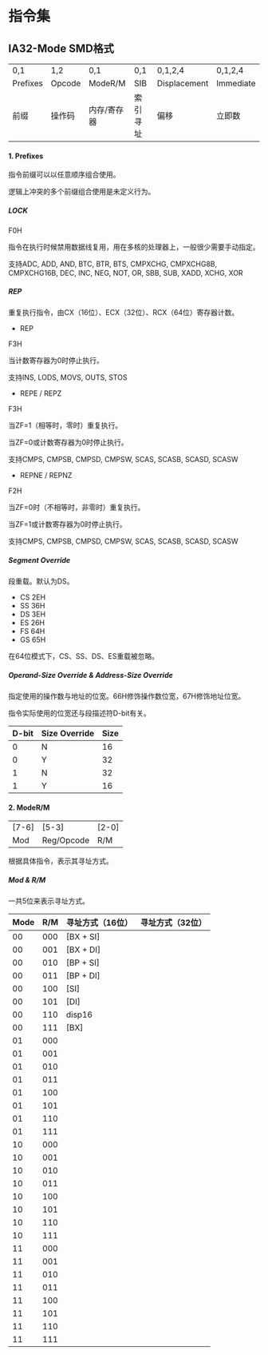 # 指令集

## IA32-Mode SMD格式

<table>
	<tr>
	    <td>0,1</td>
	    <td>1,2</td>
	    <td>0,1</td>
	    <td>0,1</td>
	    <td>0,1,2,4</td>
	    <td>0,1,2,4</td>
    </tr>
    <tr>
        <td>Prefixes</td>
        <td>Opcode</td>
	    <td>ModeR/M</td>
	    <td>SIB</td>
	    <td>Displacement</td>
	    <td>Immediate</td>
    </tr>
    <tr>
        <td>前缀</td>
        <td>操作码</td>
	    <td>内存/寄存器</td>
	    <td>索引寻址</td>
	    <td>偏移</td>
	    <td>立即数</td>
    </tr>
</table>

#### 1. Prefixes

指令前缀可以以任意顺序组合使用。

逻辑上冲突的多个前缀组合使用是未定义行为。

##### LOCK 

F0H

指令在执行时候禁用数据线复用，用在多核的处理器上，一般很少需要手动指定。

支持ADC, ADD, AND, BTC, BTR, BTS, CMPXCHG, CMPXCHG8B, CMPXCHG16B, DEC, INC, NEG, NOT, OR, SBB, SUB, XADD, XCHG, XOR

##### REP

重复执行指令，由CX（16位）、ECX（32位）、RCX（64位）寄存器计数。

- REP

F3H

当计数寄存器为0时停止执行。

支持INS, LODS, MOVS, OUTS, STOS

- REPE / REPZ

F3H

当ZF=1（相等时，零时）重复执行。

当ZF=0或计数寄存器为0时停止执行。

支持CMPS, CMPSB, CMPSD, CMPSW, SCAS, SCASB, SCASD, SCASW

- REPNE / REPNZ

F2H

当ZF=0时（不相等时，非零时）重复执行。

当ZF=1或计数寄存器为0时停止执行。

支持CMPS, CMPSB, CMPSD, CMPSW, SCAS, SCASB, SCASD, SCASW

##### Segment Override

段重载。默认为DS。

- CS 2EH
- SS 36H
- DS 3EH
- ES 26H
- FS 64H
- GS 65H

在64位模式下，CS、SS、DS、ES重载被忽略。

##### Operand-Size Override & Address-Size Override

指定使用的操作数与地址的位宽。66H修饰操作数位宽，67H修饰地址位宽。

指令实际使用的位宽还与段描述符D-bit有关。

| D-bit | Size Override | Size |
|---|---|---|
| 0 | N | 16 |
| 0 | Y | 32 |
| 1 | N | 32 |
| 1 | Y | 16 |

#### 2. ModeR/M

<table>
    <tr>
        <td>[7-6]</td>
        <td>[5-3]</td>
        <td>[2-0]</td>
    </tr>
    <tr>
        <td>Mod</td>
        <td>Reg/Opcode</td>
        <td>R/M</td>
    </tr>
</table>

根据具体指令，表示其寻址方式。

##### Mod & R/M

一共5位来表示寻址方式。

| Mode | R/M | 寻址方式（16位） | 寻址方式（32位） |
|---|---|---|---|
| 00 | 000 | [BX + SI] |
| 00 | 001 | [BX + DI] |
| 00 | 010 | [BP + SI] |
| 00 | 011 | [BP + DI] |
| 00 | 100 | [SI] |
| 00 | 101 | [DI] |
| 00 | 110 | disp16 |
| 00 | 111 | [BX] |
| 01 | 000 |  |
| 01 | 001 |  |
| 01 | 010 |  |
| 01 | 011 |  |
| 01 | 100 |  |
| 01 | 101 |  |
| 01 | 110 |  |
| 01 | 111 |  |
| 10 | 000 |  |
| 10 | 001 |  |
| 10 | 010 |  |
| 10 | 011 |  |
| 10 | 100 |  |
| 10 | 101 |  |
| 10 | 110 |  |
| 10 | 111 |  |
| 11 | 000 |  |
| 11 | 001 |  |
| 11 | 010 |  |
| 11 | 011 |  |
| 11 | 100 |  |
| 11 | 101 |  |
| 11 | 110 |  |
| 11 | 111 |  |
